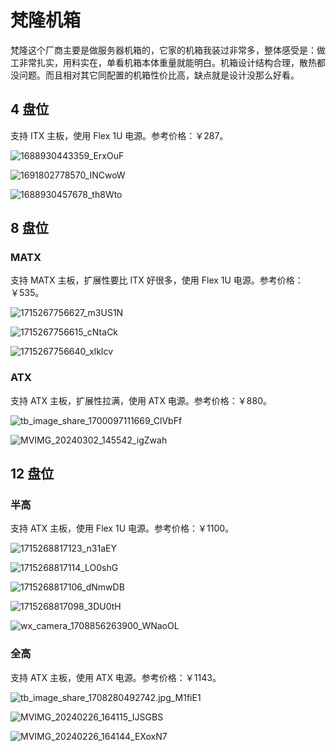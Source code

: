# 梵隆机箱

梵隆这个厂商主要是做服务器机箱的，它家的机箱我装过非常多，整体感受是：做工非常扎实，用料实在，单看机箱本体重量就能明白。机箱设计结构合理，散热都没问题。而且相对其它同配置的机箱性价比高，缺点就是设计没那么好看。

## 4 盘位

支持 ITX 主板，使用 Flex 1U 电源。参考价格：￥287。

![1688930443359_ErxOuF](https://img-1255332810.cos.ap-chengdu.myqcloud.com/1688930443359_ErxOuF.jpg)

![1691802778570_INCwoW](https://img-1255332810.cos.ap-chengdu.myqcloud.com/1691802778570_INCwoW.jpg)

![1688930457678_th8Wto](https://img-1255332810.cos.ap-chengdu.myqcloud.com/1688930457678_th8Wto.jpg)

## 8 盘位

### MATX

支持 MATX 主板，扩展性要比 ITX 好很多，使用 Flex 1U 电源。参考价格：￥535。

![1715267756627_m3US1N](https://img-1255332810.cos.ap-chengdu.myqcloud.com/1715267756627_m3US1N.jpg)

![1715267756615_cNtaCk](https://img-1255332810.cos.ap-chengdu.myqcloud.com/1715267756615_cNtaCk.jpg)

![1715267756640_xlkIcv](https://img-1255332810.cos.ap-chengdu.myqcloud.com/1715267756640_xlkIcv.jpg)

### ATX

支持 ATX 主板，扩展性拉满，使用 ATX 电源。参考价格：￥880。

![tb_image_share_1700097111669_ClVbFf](https://img-1255332810.cos.ap-chengdu.myqcloud.com/tb_image_share_1700097111669_ClVbFf.jpg)

![MVIMG_20240302_145542_igZwah](https://img-1255332810.cos.ap-chengdu.myqcloud.com/MVIMG_20240302_145542_igZwah.jpg)

## 12 盘位

### 半高
支持 ATX 主板，使用 Flex 1U 电源。参考价格：￥1100。

![1715268817123_n31aEY](https://img-1255332810.cos.ap-chengdu.myqcloud.com/1715268817123_n31aEY.png)

![1715268817114_LO0shG](https://img-1255332810.cos.ap-chengdu.myqcloud.com/1715268817114_LO0shG.jpg)

![1715268817106_dNmwDB](https://img-1255332810.cos.ap-chengdu.myqcloud.com/1715268817106_dNmwDB.png)

![1715268817098_3DU0tH](https://img-1255332810.cos.ap-chengdu.myqcloud.com/1715268817098_3DU0tH.png)

![wx_camera_1708856263900_WNaoOL](https://img-1255332810.cos.ap-chengdu.myqcloud.com/wx_camera_1708856263900_WNaoOL.jpg)

### 全高

支持 ATX 主板，使用 ATX 电源。参考价格：￥1143。

![tb_image_share_1708280492742.jpg_M1fiE1](https://img-1255332810.cos.ap-chengdu.myqcloud.com/tb_image_share_1708280492742.jpg_M1fiE1.png)

![MVIMG_20240226_164115_IJSGBS](https://img-1255332810.cos.ap-chengdu.myqcloud.com/MVIMG_20240226_164115_IJSGBS.jpg)

![MVIMG_20240226_164144_EXoxN7](https://img-1255332810.cos.ap-chengdu.myqcloud.com/MVIMG_20240226_164144_EXoxN7.jpg)